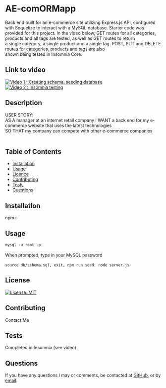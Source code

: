
# AE-comORMapp
Back end built for an e-commerce site utilizing Express.js API, configured with Sequelize to interact with a MySQL database.
Starter code was provided for this project.
In the video below, GET routes for all categories, products and all tags are tested, as well as GET routes to return <br>
a single category, a single product and a single tag.  POST, PUT and DELETE routes for categories, products and tags are also<br>
shown being tested in Insomnia Core.


## Link to video
  [![Video 1 : Creating schema, seeding database](https://youtu.be/lOFaxWTXB7Q)](https://youtu.be/lOFaxWTXB7Q) <br>
  [![Video 2 : Insomnia testing](https://youtu.be/7_mUXH1leWM)](https://youtu.be/7_mUXH1leWM)
  


  ## Description
  USER STORY: <br>
  AS A manager at an internet retail company
  I WANT a back end for my e-commerce website that uses the latest technologies<br>
  SO THAT my company can compete with other e-commerce companies <br><br>


  ## Table of Contents
  - [Installation](#installation)
  - [Usage](#usage)
  - [Licence](#license)
  - [Contributing](#contributing)
  - [Tests](#tests)
  - [Questions](#questions)

  ## Installation
  npm i 

  ## Usage
  ``` mysql -u root -p ```<br><br>
    When prompted, type in your MySQL password <br><br>
  ``` source db/schema.sql, exit, npm run seed, node server.js ```


  ## License
  [![License: MIT](https://img.shields.io/badge/License-MIT-yellow.svg)](https://opensource.org/licenses/MIT)<br>


  ## Contributing
  Contact Me

  ## Tests
  Completed in Insomnia (see video)

  ## Questions
  If you have any questions I may or comments, be contacted at [GitHub](cdepalma32), or by [email](crystaldepalma@yahoo.com).